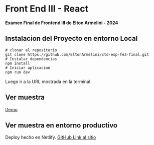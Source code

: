 # Front End III - React

**Examen Final de Frontend III de Elton Armelini - 2024**

## Instalacion del Proyecto en entorno Local
```
# clonar el repositorio
git clone https://github.com/EltonArmelini/ctd-esp-fe3-final.git
# Instalar dependencias
npm install
# Iniciar aplicacion
npm run dev
```
Luego ir a la URL mostrada en la terminal

## Ver muestra
[Demo](/public/demo.gif)

## Ver muestra en entorno productivo
Deploy hecho en Netlify. 
[GitHub Link al sitio](https://ctd-esp-fe3-final-elton-armelini.netlify.app)
